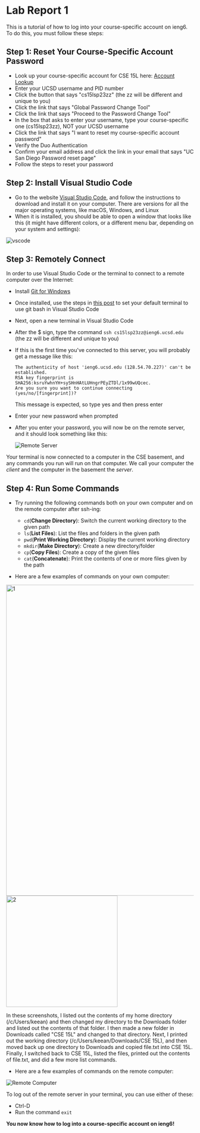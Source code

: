 # Lab Report 1

This is a tutorial of how to log into your course-specific account on ieng6. To do this, you must follow these steps:

## Step 1: Reset Your Course-Specific Account Password
* Look up your course-specific account for CSE 15L here: [Account Lookup](https://sdacs.ucsd.edu/~icc/index.php)
* Enter your UCSD username and PID number
* Click the button that says "cs15lsp23zz" (the zz will be different and unique to you)
* Click the link that says "Global Password Change Tool"
* Click the link that says "Proceed to the Password Change Tool"
* In the box that asks to enter your username, type your course-specific one (cs15lsp23zz), NOT your UCSD username
* Click the link that says "I want to reset my course-specific account password"
* Verify the Duo Authentication
* Confirm your email address and click the link in your email that says "UC San Diego Password reset page"
* Follow the steps to reset your password


## Step 2: Install Visual Studio Code
* Go to the website [Visual Studio Code](https://code.visualstudio.com/), and follow the instructions to download and install it on your computer. There are versions for all the major operating systems, like macOS, Windows, and Linux
* When it is installed, you should be able to open a window that looks like this (it might have different colors, or a different menu bar, depending on your system and settings):

![vscode](https://user-images.githubusercontent.com/88350907/230518209-3cb4f5ad-89f8-4813-9d8b-59ac5ed7cc53.jpg)


## Step 3: Remotely Connect
In order to use Visual Studio Code or the terminal to connect to a remote computer over the Internet:
* Install [Git for Windows](https://gitforwindows.org/)
* Once installed, use the steps in [this post](https://stackoverflow.com/questions/42606837/how-do-i-use-bash-on-windows-from-the-visual-studio-code-integrated-terminal/50527994#50527994) to set your default terminal to use git bash in Visual Studio Code
* Next, open a new terminal in Visual Studio Code
* After the $ sign, type the command `ssh cs15lsp23zz@ieng6.ucsd.edu` (the zz will be different and unique to you) 
* If this is the first time you've connected to this server, you will probably get a message like this: 
  ```
  The authenticity of host 'ieng6.ucsd.edu (128.54.70.227)' can't be established.
  RSA key fingerprint is SHA256:ksruYwhnYH+sySHnHAtLUHngrPEyZTDl/1x99wUQcec.
  Are you sure you want to continue connecting (yes/no/[fingerprint])? 
  ```
  This message is expected, so type yes and then press enter
  
* Enter your new password when prompted
* After you enter your password, you will now be on the remote server, and it should look something like this:

  ![Remote Server](https://user-images.githubusercontent.com/88350907/230541840-7140c749-8b63-424e-bbe4-ab631fe17d45.jpg)

Your terminal is now connected to a computer in the CSE basement, and any commands you run will run on that computer. We call your computer the *client* and the computer in the basement the *server*.


## Step 4: Run Some Commands
* Try running the following commands both on your own computer and on the remote computer after ssh-ing:
    * `cd`(**Change Directory**): Switch the current working directory to the given path
    * `ls`(**List Files**): List the files and folders in the given path
    * `pwd`(**Print Working Directory**): Display the current working directory
    * `mkdir`(**Make Directory**): Create a new directory/folder
    * `cp`(**Copy Files**): Create a copy of the given files
    * `cat`(**Concatenate**): Print the contents of one or more files given by the path

* Here are a few examples of commands on your own computer:

<img width="835" alt="1" src="https://user-images.githubusercontent.com/88350907/233799302-6f5a22c0-987a-46a9-a0d6-7a93f8b43cbc.png">
<img width="299" alt="2" src="https://user-images.githubusercontent.com/88350907/233799305-739bf670-9cb4-4b89-865a-38544c6abc17.png">

In these screenshots, I listed out the contents of my home directory (/c/Users/keean) and then changed my directory to the Downloads folder and listed out the contents of that folder. I then made a new folder in Downloads called "CSE 15L" and changed to that directory. Next, I printed out the working directory (/c/Users/keean/Downloads/CSE 15L), and then moved back up one directory to Downloads and copied file.txt into CSE 15L. Finally, I switched back to CSE 15L, listed the files, printed out the contents of file.txt, and did a few more list commands.

* Here are a few examples of commands on the remote computer:

![Remote Computer]()


To log out of the remote server in your terminal, you can use either of these:
   * Ctrl-D
   * Run the command `exit`


**You now know how to log into a course-specific account on ieng6!**


